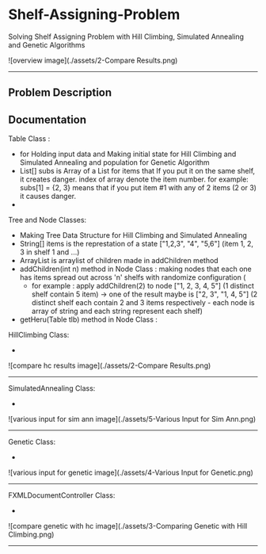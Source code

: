 # Shelf-Assigning-Problem
Solving Shelf Assigning Problem with Hill Climbing, Simulated Annealing and Genetic Algorithms

![overview image](./assets/2-Compare Results.png)

<hr />

## Problem Description

## Documentation

  Table Class :
  
  - for Holding input data and Making initial state for Hill Climbing and Simulated Annealing and population for Genetic Algorithm
  - List<Integer>[] subs is Array of a List for items that If you put it on the same shelf, it creates danger. index of array denote the item number. for example: subs[1] = {2, 3} means that if you put item #1 with any of 2 items (2 or 3) it causes danger.
  - 


  Tree and Node Classes:
  
  - Making Tree Data Structure for Hill Climbing and Simulated Annealing
  - String[] items is the represtation of a state ["1,2,3", "4", "5,6"] (item 1, 2, 3 in shelf 1 and ...) 
  - ArrayList<Node> is arraylist of children made in addChildren method
  - addChildren(int n) method in Node Class : making nodes that each one has items spread out across 'n' shelfs with randomize configuration (
    - for example : apply addChildren(2) to node ["1, 2, 3, 4, 5"] (1 distinct shelf contain 5 item) -> one of the result maybe is  ["2, 3", "1, 4, 5"] (2 distinct shelf each contain 2 and 3 items respectively - each node is array of string and each string represent each shelf)
  - getHeru(Table tlb) method in Node Class :
  
  
  HillClimbing Class:
  
  -
  
![compare hc results image](./assets/2-Compare Results.png)
<hr />
  
  SimulatedAnnealing Class:
  
  -
  
![various input for sim ann image](./assets/5-Various Input for Sim Ann.png)
<hr />
  
  Genetic Class:
  
  -    
  
![various input for genetic image](./assets/4-Various Input for Genetic.png)
<hr />
  
  FXMLDocumentController Class:
  
  -
  
![compare genetic with hc image](./assets/3-Comparing Genetic with Hill Climbing.png)
<hr />
